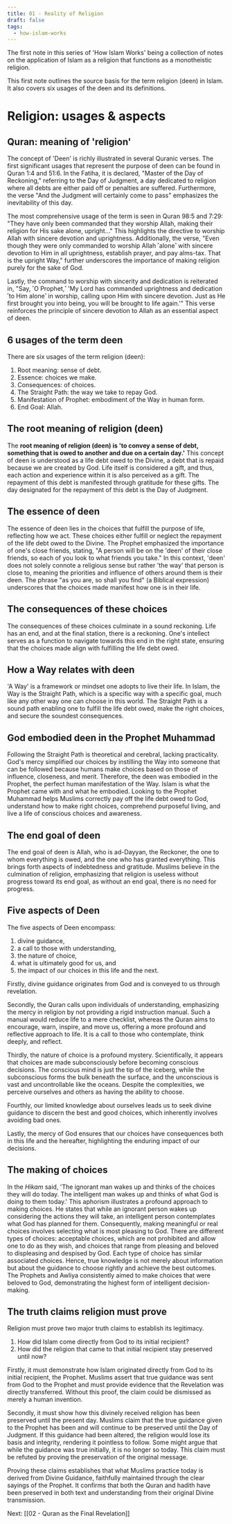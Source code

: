 ```yaml
---
title: 01 - Reality of Religion
draft: false
tags:
  - how-islam-works
---
```

The first note in this series of 'How Islam Works' being a collection of notes on the application of Islam as a religion that functions as a monotheistic religion. 

This first note outlines the source basis for the term religion (deen) in Islam. It also covers six usages of the deen and its definitions.
# Religion: usages & aspects
## Quran: meaning of 'religion'
The concept of 'Deen' is richly illustrated in several Quranic verses. The first significant usages that represent the purpose of deen can be found in Quran 1:4 and 51:6. In the Fatiha, it is declared, "Master of the Day of Reckoning," referring to the Day of Judgment, a day dedicated to religion where all debts are either paid off or penalties are suffered. Furthermore, the verse "And the Judgment will certainly come to pass" emphasizes the inevitability of this day.

The most comprehensive usage of the term is seen in Quran 98:5 and 7:29: "They have only been commanded that they worship Allah, making their religion for His sake alone, upright..." This highlights the directive to worship Allah with sincere devotion and uprightness. Additionally, the verse, "Even though they were only commanded to worship Allah ˹alone˺ with sincere devotion to Him in all uprightness, establish prayer, and pay alms-tax. That is the upright Way," further underscores the importance of making religion purely for the sake of God.

Lastly, the command to worship with sincerity and dedication is reiterated in, "Say, ˹O Prophet,˺ 'My Lord has commanded uprightness and dedication ˹to Him alone˺ in worship, calling upon Him with sincere devotion. Just as He first brought you into being, you will be brought to life again.'" This verse reinforces the principle of sincere devotion to Allah as an essential aspect of deen.
## 6 usages of the term deen
There are six usages of the term religion (deen): 
1. Root meaning: sense of debt.
2. Essence: choices we make.
3. Consequences: of choices.
4. The Straight Path: the way we take to repay God.
5. Manifestation of Prophet: embodiment of the Way in human form.
6. End Goal: Allah.
## The root meaning of religion (deen)
The **root meaning of religion (deen) is 'to convey a sense of debt, something that is owed to another and due on a certain day.'** This concept of deen is understood as a life debt owed to the Divine, a debt that is repaid because we are created by God. Life itself is considered a gift, and thus, each action and experience within it is also perceived as a gift. The repayment of this debt is manifested through gratitude for these gifts. The day designated for the repayment of this debt is the Day of Judgment.
## The essence of deen
The essence of deen lies in the choices that fulfill the purpose of life, reflecting how we act. These choices either fulfill or neglect the repayment of the life debt owed to the Divine. The Prophet emphasized the importance of one's close friends, stating, "A person will be on the 'deen' of their close friends, so each of you look to what friends you take." In this context, 'deen' does not solely connote a religious sense but rather 'the way' that person is close to, meaning the priorities and influence of others around them is their deen. The phrase "as you are, so shall you find" (a Biblical expression) underscores that the choices made manifest how one is in their life.
## The consequences of these choices
The consequences of these choices culminate in a sound reckoning. Life has an end, and at the final station, there is a reckoning. One's intellect serves as a function to navigate towards this end in the right state, ensuring that the choices made align with fulfilling the life debt owed.
## How a Way relates with deen
'A Way' is a framework or mindset one adopts to live their life. In Islam, the Way is the Straight Path, which is a specific way with a specific goal, much like any other way one can choose in this world. The Straight Path is a sound path enabling one to fulfill the life debt owed, make the right choices, and secure the soundest consequences.
## God embodied deen in the Prophet Muhammad
Following the Straight Path is theoretical and cerebral, lacking practicality. God's mercy simplified our choices by instilling the Way into someone that can be followed because humans make choices based on those of influence, closeness, and merit. Therefore, the deen was embodied in the Prophet, the perfect human manifestation of the Way. Islam is what the Prophet came with and what he embodied. Looking to the Prophet Muhammad helps Muslims correctly pay off the life debt owed to God, understand how to make right choices, comprehend purposeful living, and live a life of conscious choices and awareness.
## The end goal of deen
The end goal of deen is Allah, who is ad-Dayyan, the Reckoner, the one to whom everything is owed, and the one who has granted everything. This brings forth aspects of indebtedness and gratitude. Muslims believe in the culmination of religion, emphasizing that religion is useless without progress toward its end goal, as without an end goal, there is no need for progress.
## Five aspects of Deen
The five aspects of Deen encompass: 
1. divine guidance, 
2. a call to those with understanding, 
3. the nature of choice, 
4. what is ultimately good for us, and 
5. the impact of our choices in this life and the next. 

Firstly, divine guidance originates from God and is conveyed to us through revelation. 

Secondly, the Quran calls upon individuals of understanding, emphasizing the mercy in religion by not providing a rigid instruction manual. Such a manual would reduce life to a mere checklist, whereas the Quran aims to encourage, warn, inspire, and move us, offering a more profound and reflective approach to life. It is a call to those who contemplate, think deeply, and reflect. 

Thirdly, the nature of choice is a profound mystery. Scientifically, it appears that choices are made subconsciously before becoming conscious decisions. The conscious mind is just the tip of the iceberg, while the subconscious forms the bulk beneath the surface, and the unconscious is vast and uncontrollable like the oceans. Despite the complexities, we perceive ourselves and others as having the ability to choose. 

Fourthly, our limited knowledge about ourselves leads us to seek divine guidance to discern the best and good choices, which inherently involves avoiding bad ones. 

Lastly, the mercy of God ensures that our choices have consequences both in this life and the hereafter, highlighting the enduring impact of our decisions.
## The making of choices
In the *Hikam* said, 'The ignorant man wakes up and thinks of the choices they will do today. The intelligent man wakes up and thinks of what God is doing to them today.' This aphorism illustrates a profound approach to making choices. He states that while an ignorant person wakes up considering the actions they will take, an intelligent person contemplates what God has planned for them. Consequently, making meaningful or real choices involves selecting what is most pleasing to God. There are different types of choices: acceptable choices, which are not prohibited and allow one to do as they wish, and choices that range from pleasing and beloved to displeasing and despised by God. Each type of choice has similar associated choices. Hence, true knowledge is not merely about information but about the guidance to choose rightly and achieve the best outcomes. The Prophets and Awliya consistently aimed to make choices that were beloved to God, demonstrating the highest form of intelligent decision-making.

## The truth claims religion must prove
Religion must prove two major truth claims to establish its legitimacy. 
1. How did Islam come directly from God to its initial recipient?
2. How did the religion that came to that initial recipient stay preserved until now?

Firstly, it must demonstrate how Islam originated directly from God to its initial recipient, the Prophet. Muslims assert that true guidance was sent from God to the Prophet and must provide evidence that the Revelation was directly transferred. Without this proof, the claim could be dismissed as merely a human invention. 

Secondly, it must show how this divinely received religion has been preserved until the present day. Muslims claim that the true guidance given to the Prophet has been and will continue to be preserved until the Day of Judgment. If this guidance had been altered, the religion would lose its basis and integrity, rendering it pointless to follow. Some might argue that while the guidance was true initially, it is no longer so today. This claim must be refuted by proving the preservation of the original message. 

Proving these claims establishes that what Muslims practice today is derived from Divine Guidance, faithfully maintained through the clear sayings of the Prophet. It confirms that both the Quran and hadith have been preserved in both text and understanding from their original Divine transmission.

Next: [[02 - Quran as the Final Revelation]]
